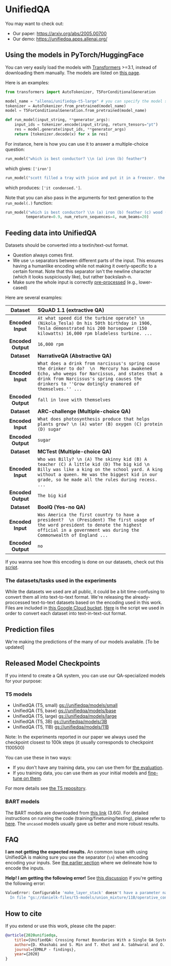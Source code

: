 # UnifiedQA


You may want to check out:
 - Our paper: https://arxiv.org/abs/2005.00700
 - Our demo: https://unifiedqa.apps.allenai.org/


## Using the models in PyTorch/HuggingFace

You can very easily load the models with [Transformers](https://github.com/huggingface/transformers/) >=3.1, instead of downloading them manually. 
The models are listed on [this page](https://huggingface.co/allenai). 

Here is an examples: 

```python
from transformers import AutoTokenizer, T5ForConditionalGeneration

model_name = "allenai/unifiedqa-t5-large" # you can specify the model size here
tokenizer = AutoTokenizer.from_pretrained(model_name)
model = T5ForConditionalGeneration.from_pretrained(model_name)

def run_model(input_string, **generator_args):
    input_ids = tokenizer.encode(input_string, return_tensors="pt")
    res = model.generate(input_ids, **generator_args)
    return [tokenizer.decode(x) for x in res]
```

For instance, here is how you can use it to answer a multiple-choice question: 

```python
run_model("which is best conductor? \\n (a) iron (b) feather")
```
which gives: `['iron']`


```python
run_model("scott filled a tray with juice and put it in a freezer. the next day, scott opened the freezer. how did the juice most likely change? \\n (a) it condensed. (b) it evaporated. (c) it became a gas. (d) it became a solid.")
```
which produces: `['it condensed.']`.


Note that you can also pass in the arguments for text generation to the `run_model(.)` function:
```python
run_model("which is best conductor? \\n (a) iron (b) feather (c) wood (d) plastic",
         temperature=0.9, num_return_sequences=4, num_beams=20)
```



## Feeding data into UnifiedQA
Datasets should be converted into a textin/text-out format.

 - Question always comes first.
 - We use `\n` separators between different parts of the input. This ensures having a humanlike encoding while not making it overly-specific to a certain format.  Note that this separator isn't the newline character (which it looks suspiciously like), but rather backslash-n.
 - Make sure the whole input is correctly [pre-processed](https://github.com/allenai/unifiedqa/blob/7bf0653c6fb68a51019924fd4c51615155acbebe/tasks.py#L54-L58) (e.g., lower-cased)

Here are several examples:

|  **Dataset** | **SQuAD 1.1 (extractive QA)** |
| :---: | :--- |
|  **Encoded Input** | `At what speed did the turbine operate? \n (Nikola_Tesla) On his 50th birthday in 1906, Tesla demonstrated his 200 horsepower (150 kilowatts) 16,000 rpm bladeless turbine. ...` |
|  **Encoded Output** | `16,000 rpm` |
|  **Dataset** | **NarrativeQA (Abstractive QA)** |
|  **Encoded Input** | `What does a drink from narcissus's spring cause the drinker to do?  \n  Mercury has awakened Echo, who weeps for Narcissus, and states that a drink from Narcissus's spring causes the drinkers to ''Grow dotingly enamored of themselves.'' ...` |
|  **Encoded Output** | `fall in love with themselves` |
|  **Dataset** | **ARC-challenge (Multiple-choice QA)** |
|  **Encoded Input** | `What does photosynthesis produce that helps plants grow? \n (A) water (B) oxygen (C) protein (D) sugar` |
|  **Encoded Output** | `sugar` |
|  **Dataset** | **MCTest (Multiple-choice QA)** |
|  **Encoded Input** | `Who was Billy? \n (A) The skinny kid (B) A teacher (C) A little kid (D) The big kid \n Billy was like a king on the school yard. A king without a queen. He was the biggest kid in our grade, so he made all the rules during recess. ...` |
|  **Encoded Output** | `The big kid` |
|  **Dataset** | **BoolQ (Yes-no QA)** |
|  **Encoded Input** | `Was America the first country to have a president?  \n (President) The first usage of the word president to denote the highest official in a government was during the Commonwealth of England ...` |
|  **Encoded Output** | `no` |

If you wanna see how this encoding is done on our datasets, check out this [script](encode_datasets.py).


### The datasets/tasks used in the experiments
While the datasets we used are all public, it could be a bit time-confusing to convert them all into text-to-text format. We're releasing the already-proccessed text-to-text datasets based on the encoding used in this work. Files are included in [this Google Cloud bucket](https://console.cloud.google.com/storage/browser/unifiedqa/data). [Here](encode_datasets.py) is the script we used in order to convert each dataset into text-in-text-out format.

## Prediction files
We're making the predictions of the many of our models available.
[To be updated]



## Released Model Checkpoints

If you intend to create a QA system, you can use our QA-specialized models for your purpose:


### T5 models
 - UnifiedQA (T5, small) [gs://unifiedqa/models/small](https://console.cloud.google.com/storage/browser/unifiedqa/models/small)
 - UnifiedQA (T5, base) [gs://unifiedqa/models/base](https://console.cloud.google.com/storage/browser/unifiedqa/models/base)
 - UnifiedQA (T5, large) [gs://unifiedqa/models/large](https://console.cloud.google.com/storage/browser/unifiedqa/models/large)
 - UnifiedQA (T5, 3B) [gs://unifiedqa/models/3B](https://console.cloud.google.com/storage/browser/unifiedqa/models/3B)
 - UnifiedQA (T5, 11B) [gs://unifiedqa/models/11B](https://console.cloud.google.com/storage/browser/unifiedqa/models/11B)

Note: In the experiments reported in our paper we always used the checkpoint closest to 100k steps (it usually corresponds to checkpoint 1100500)

You can use these in two ways:
- If you don't have any training data, you can use them for [the evaluation](https://github.com/google-research/text-to-text-transfer-transformer#eval).
- If you training data, you can use them as your initial models and [fine-tune on them](https://github.com/google-research/text-to-text-transfer-transformer#fine-tuning).

For more details see [the T5 repository](https://github.com/google-research/text-to-text-transfer-transformer).

### BART models
The BART models are downloaded from [this link](https://nlp.cs.washington.edu/ambigqa/models/unifiedQA/unifiedQA-bart.zip) (3.6G).
For detailed instructions on running the code (training/finetuning/testing), please refer to [here](https://github.com/allenai/unifiedqa/tree/master/bart).
The `uncased` models usually gave us better and more robust results.

## FAQ
**I am not getting the expected results.** An common issue with using UnifiedQA is making sure you use the separator (`\n`) when encoding encoding your inputs. See [the earlier section](#feeding-data-into-unifiedqa) where we delineate how to encode the inputs.

**Help! I am getting the following error!** See [this discussion](https://github.com/google-research/text-to-text-transfer-transformer/issues/180) if you're getting the following error:
```bash
ValueError: Configurable 'make_layer_stack' doesn't have a parameter named 'use_universal_transformer'.
  In file "gs://danielk-files/t5-models/union_mixture/11B/operative_config.gin", line 83
```


## How to cite

If you extend or use this work, please cite the paper:
```bibtex
@article{2020unifiedqa,
    title={UnifiedQA: Crossing Format Boundaries With a Single QA System},
    author={D. Khashabi and S. Min and T. Khot and A. Sabhwaral and O. Tafjord and P. Clark and H. Hajishirzi},
    journal={EMNLP - findings},
    year={2020}
}
```

